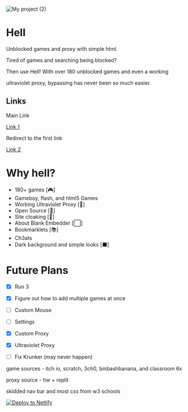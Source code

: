 
![My project (2)](https://github.com/D3ch/hell/assets/106717421/9f1397a8-77e9-4fad-8c60-c45d54f91070)



# Hell

Unblocked games and proxy with simple html.

Tired of games and searching being blocked?

Then use Hell! With over 180 unblocked games and even a working

ultraviolet proxy, bypassing has never been so much easier. 

## Links

Main Link

[Link 1](https://he1l.netlify.app)

Redirect to the first link

[Link 2](https://hell2.gq)





# Why hell?

- 180+ games [🎮]
- Gameboy, flash, and html5 Games
- Working Ultraviolet Proxy [🔎]
- Open Source [🚪]
- Site cloaking [🙈]
- About Blank Embedder [⬜]
- Bookmarklets [📚]
- Ch3ats
- Dark background and simple looks [⬛]

# Future Plans
- [x] Run 3
- [x] Figure out how to add multiple games at once
- [ ] Custom Mouse
- [ ] Settings
- [x] Custom Proxy
- [x] Ultraviolet Proxy
- [ ] Fix Krunker (may never happen)


game sources - itch io, scratch, 3ch0, binbashbanana, and classroom 6x

proxy source - tiw + replit

skidded nav bar and most css from w3 schools


[![Deploy to Netlify](https://www.netlify.com/img/deploy/button.svg)](https://app.netlify.com/start/deploy?repository=https://github.com/d3ch/hell)

